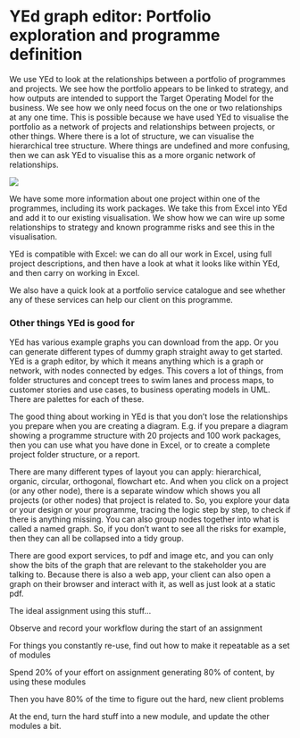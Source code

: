 # YEd graph editor: Portfolio exploration and programme definition

We use YEd to look at the relationships between a portfolio of programmes and projects. We see how the portfolio appears to be linked to strategy, and how outputs are intended to support the Target Operating Model for the business. We see how we only need focus on the one or two relationships at any one time. This is possible because we have used YEd to visualise the portfolio as a network of projects and relationships between projects, or other things. Where there is a lot of structure, we can visualise the hierarchical tree structure. Where things are undefined and more confusing, then we can ask YEd to visualise this as a more organic network of relationships.

![](/images/image2.png)

We have some more information about one project within one of the programmes, including its work packages. We take this from Excel into YEd and add it to our existing visualisation. We show how we can wire up some relationships to strategy and known programme risks and see this in the visualisation.

YEd is compatible with Excel: we can do all our work in Excel, using full project descriptions, and then have a look at what it looks like within YEd, and then carry on working in Excel.

We also have a quick look at a portfolio service catalogue and see whether any of these services can help our client on this programme.

### Other things YEd is good for

YEd has various example graphs you can download from the app. Or you can generate different types of dummy graph straight away to get started. YEd is a graph editor, by which it means anything which is a graph or network, with nodes connected by edges. This covers a lot of things, from folder structures and concept trees to swim lanes and process maps, to customer stories and use cases, to business operating models in UML. There are palettes for each of these.

The good thing about working in YEd is that you don’t lose the relationships you prepare when you are creating a diagram. E.g. if you prepare a diagram showing a programme structure with 20 projects and 100 work packages, then you can use what you have done in Excel, or to create a complete project folder structure, or a report.

There are many different types of layout you can apply: hierarchical, organic, circular, orthogonal, flowchart etc. And when you click on a project (or any other node), there is a separate window which shows you all projects (or other nodes) that project is related to. So, you explore your data or your design or your programme, tracing the logic step by step, to check if there is anything missing. You can also group nodes together into what is called a named graph. So, if you don’t want to see all the risks for example, then they can all be collapsed into a tidy group.

There are good export services, to pdf and image etc, and you can only show the bits of the graph that are relevant to the stakeholder you are talking to. Because there is also a web app, your client can also open a graph on their browser and interact with it, as well as just look at a static pdf.

The ideal assignment using this stuff...

Observe and record your workflow during the start of an assignment

For things you constantly re-use, find out how to make it repeatable as a set of modules

Spend 20% of your effort on assignment generating 80% of content, by using these modules

Then you have 80% of the time to figure out the hard, new client problems

At the end, turn the hard stuff into a new module, and update the other modules a bit.
